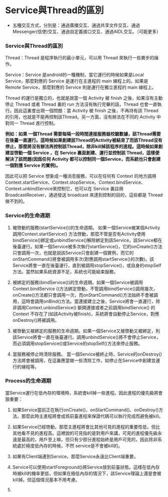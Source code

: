 # Service與Thread的區別


- 五種交互方式，分別是：通過廣播交互、通過共享文件交互、通過Messenger(信使)交互、通過自定義接口交互、通過AIDL交互。（可能更多）


### Service與Thread的區別
Thread：Thread 是程序執行的最小單元，可以用 Thread 來執行一些異步的操作。

Service：Service 是android的一種機制，當它運行的時候如果是Local Service，那麼對應的 Service 是運行在主進程的 main 線程上的。如果是Remote Service，那麼對應的 Service 則是運行在獨立進程的 main 線程上。



Thread 的運行是獨立的，也就是說當一個 Activity 被 finish 之後，如果沒有主動停止 Thread 或者 Thread 裏的 run 方法沒有執行完畢的話，Thread 也會一直執行。因此這裏會出現一個問題：當 Activity 被 finish 之後，不再持有該 Thread 的引用，也就是不能再控制該Thread。另一方面，沒有辦法在不同的 Activity 中對同一 Thread 進行控制。

**例如：如果 一個Thread 需要每隔一段時間連接服務器校驗數據，該Thread需要在後臺一直運行。這時候如果創建該Thread的Activity被結束了而該Thread沒有停止，那麼將沒有辦法再控制該Thread，除非kill掉該程序的進程。這時候如果創建並啓動一個 Service ，在 Service 裏面創建、運行並控制該 Thread，這樣便解決了該問題(因爲任何 Activity 都可以控制同一個Service，而系統也只會創建一個對應 Service 的實例)。**

因此可以把 Service 想象成一種消息服務，可以在任何有 Context 的地方調用 Context.startService、Context.stopService、Context.bindService、Context.unbindService來控制它，也可以在 Service 裏註冊 BroadcastReceiver，通過發送 broadcast 來達到控制的目的，這些都是 Thread 做不到的。


### Service的生命週期
1. 被啓動的服務(startService())的生命週期。
如果一個Service被某個Activity 調用Context.startService() 方法啓動，那麼不管是否有Activity使用bindService()綁定或unbindService()解除綁定到該Service，該Service都在後臺運行。如果一個Service被多次執行startService()，它的onCreate()方法只會調用一次，也就是說該Service只會創建一個實例，而它的onStartCommand()將會被調用多次(對應調用startService()的次數)。該Service將會一直在後臺運行，直到被調用stopService()，或自身的stopSelf方法。當然如果系統資源不足，系統也可能結束服務。

2. 被綁定的服務(bindService())的生命週期。如果一個Service被調用 Context.bindService ()方法綁定啓動，不管調用bindService()調用幾次，onCreate()方法都只會調用一次，而onStartCommand()方法始終不會被調用，這時會調用onBind()方法。當連接建立之後，Service將會一直運行，除非調用Context.unbindService() 斷開連接或者之前調用bindService() 的 Context 不存在了(如該Activity被finish)，系統將會自動停止Service，對應onDestroy()將被調用。

3. 被啓動又被綁定的服務的生命週期。如果一個Service又被啓動又被綁定，則該Service將會一直在後臺運行。調用unbindService()將不會停止Service，而必須調用stopService()或Service的stopSelf()方法來停止服務。

4. 當服務被停止時清除服務。
當一個Service被終止時，Service的onDestroy()方法將會被調用，在這裏應當做一些清除工作，如停止在Service中創建並運行的線程等。


### Process的生命週期

當Service運行在低內存的環境時，系統會kill掉一些進程。因此進程的優先級將會狠重要：
1.    如果Service當前正在執行onCreate()、onStartCommand()、onDestroy()方法，那麼此時主進程將會成爲前臺進程來保證代碼可以執行完成而避免被kill。

2.    如果Service已經啓動，那麼主進程將會比其他可見的進程的重要性低，但比其他看不見的進程高。這裡說的可見指的是對用戶來講，可見的進程優先級永遠是最高的，用戶至上嘛。但只有少部分進程始終是用戶可見的，因此除非系統處於極度低內存的時候，不然 service是不會被kill的。

3.    如果有Client端連到Service，那麼Service永遠比Client端重要。

4.    Service可以使用startForeground()將Service放到前臺狀態。這樣在低內存時被kill的機率更低，但如果在極低內存的情況下，該Service理論上還是會被kill掉。但這個情況基本不用考慮。
5.

